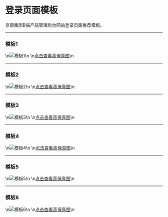 登录页面模板
===
京颐集团B端产品管理后台网站登录页面推荐模板。
***
### 模板1
\n![模板1](/static/images/login11.jpg)\n
\n[点击查看高保真图](/static/images/login1.jpg)\n

***
### 模板2
\n![模板2](/static/images/login22.jpg)\n
\n[点击查看高保真图](/static/images/login2.jpg)\n

***
### 模板3
\n![模板3](/static/images/login33.jpg)\n
\n[点击查看高保真图](/static/images/login3.jpg)\n

***
### 模板4
\n![模板4](/static/images/login44.jpg)\n
\n[点击查看高保真图](/static/images/login4.jpg)\n

***
### 模板5
\n![模板5](/static/images/login55.jpg)\n
\n[点击查看高保真图](/static/images/login5.jpg)\n

***
### 模板6
\n![模板6](/static/images/login66.jpg)\n
\n[点击查看高保真图](/static/images/login6.jpg)\n